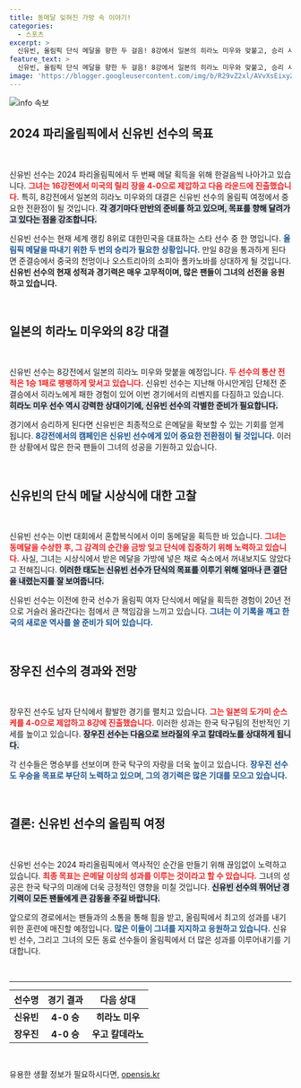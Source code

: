 ```yaml
---
title: 동메달 잊혀진 가방 속 이야기!
categories:
  - 스포츠
excerpt: >
  신유빈, 올림픽 단식 메달을 향한 두 걸음! 8강에서 일본의 히라노 미우와 맞붙고, 승리 시 준결승 진출. 20년 만의 금자탑을 기대해 보자!
feature_text: >
  신유빈, 올림픽 단식 메달을 향한 두 걸음! 8강에서 일본의 히라노 미우와 맞붙고, 승리 시 준결승 진출. 20년 만의 금자탑을 기대해 보자!
image: 'https://blogger.googleusercontent.com/img/b/R29vZ2xl/AVvXsEixyZcFfHzMRdzZMjFBmAUKJYCLCGyLL1o632UiGVXcaFdKo_bkvkuCioo0uUKlGfBVcT3P84aROyZIXSBEx3Aw5nCQ3pTgDom1WDC4m8eifvWiAmWEEVb4x6G_l8C0QH225ldMjyaFvpxGEBGNO37VmDTDMHGhJPq73UglMfDca1-0aw/s1600/blogspot.png'
---
```


<p><img src="https://blogger.googleusercontent.com/img/b/R29vZ2xl/AVvXsEixyZcFfHzMRdzZMjFBmAUKJYCLCGyLL1o632UiGVXcaFdKo_bkvkuCioo0uUKlGfBVcT3P84aROyZIXSBEx3Aw5nCQ3pTgDom1WDC4m8eifvWiAmWEEVb4x6G_l8C0QH225ldMjyaFvpxGEBGNO37VmDTDMHGhJPq73UglMfDca1-0aw/s1600/blogspot.png" alt="info 속보" /></p>

<h2 data-ke-size="size26">2024 파리올림픽에서 신유빈 선수의 목표</h2>

<p data-ke-size="size16">&nbsp;</p>

<p>신유빈 선수는 2024 파리올림픽에서 두 번째 메달 획득을 위해 한걸음씩 나아가고 있습니다. <b><span style="color: #ee2323;">그녀는 16강전에서 미국의 릴리 장을 4-0으로 제압하고 다음 라운드에 진출했습니다.</span></b> 특히, 8강전에서 일본의 히라노 미우와의 대결은 신유빈 선수의 올림픽 여정에서 중요한 전환점이 될 것입니다. <b><span style="background-color: #21538527;">각 경기마다 만반의 준비를 하고 있으며, 목표를 향해 달려가고 있다는 점을 강조합니다.</span></b></p>

<p>신유빈 선수는 현재 세계 랭킹 8위로 대한민국을 대표하는 스타 선수 중 한 명입니다. <b><span style="color: #1a5490;">올림픽 메달을 따내기 위한 두 번의 승리가 필요한 상황입니다.</span></b> 만일 8강을 통과하게 된다면 준결승에서 중국의 천멍이나 오스트리아의 소피아 폴카노바를 상대하게 될 것입니다. <b>신유빈 선수의 현재 성적과 경기력은 매우 고무적이며, 많은 팬들이 그녀의 선전을 응원하고 있습니다.</b></p>

<p data-ke-size="size16">&nbsp;</p>

<h2 data-ke-size="size26">일본의 히라노 미우와의 8강 대결</h2>

<p data-ke-size="size16">&nbsp;</p>

<p>신유빈 선수는 8강전에서 일본의 히라노 미우와 맞붙을 예정입니다. <b><span style="color: #ee2323;">두 선수의 통산 전적은 1승 1패로 팽팽하게 맞서고 있습니다.</span></b> 신유빈 선수는 지난해 아시안게임 단체전 준결승에서 히라노에게 패한 경험이 있어 이번 경기에서의 리벤지를 다짐하고 있습니다. <b><span style="background-color: #21538527;">히라노 미우 선수 역시 강력한 상대이기에, 신유빈 선수의 각별한 준비가 필요합니다.</span></b></p>

<p>경기에서 승리하게 된다면 신유빈은 최종적으로 은메달을 확보할 수 있는 기회를 얻게 됩니다. <b><span style="color: #1a5490;">8강전에서의 캠페인은 신유빈 선수에게 있어 중요한 전환점이 될 것입니다.</span></b> 이러한 상황에서 많은 한국 팬들이 그녀의 성공을 기원하고 있습니다.</p>

<p data-ke-size="size16">&nbsp;</p>

<h2 data-ke-size="size26">신유빈의 단식 메달 시상식에 대한 고찰</h2>

<p data-ke-size="size16">&nbsp;</p>

<p>신유빈 선수는 이번 대회에서 혼합복식에서 이미 동메달을 획득한 바 있습니다. <b><span style="color: #ee2323;">그녀는 동메달을 수상한 후, 그 감격의 순간을 금방 잊고 단식에 집중하기 위해 노력하고 있습니다.</span></b> 사실, 그녀는 시상식에서 받은 메달을 가방에 넣은 채로 숙소에서 꺼내보지도 않았다고 전해집니다. <b><span style="background-color: #21538527;">이러한 태도는 신유빈 선수가 단식의 목표를 이루기 위해 얼마나 큰 결단을 내렸는지를 잘 보여줍니다.</span></b></p>

<p>신유빈 선수는 이전에 한국 선수가 올림픽 여자 단식에서 메달을 획득한 경험이 20년 전으로 거슬러 올라간다는 점에서 큰 책임감을 느끼고 있습니다. <b><span style="color: #1a5490;">그녀는 이 기록을 깨고 한국의 새로운 역사를 쓸 준비가 되어 있습니다.</span></b></p>

<p data-ke-size="size16">&nbsp;</p>

<h2 data-ke-size="size26">장우진 선수의 경과와 전망</h2>

<p data-ke-size="size16">&nbsp;</p>

<p>장우진 선수도 남자 단식에서 활발한 경기를 펼치고 있습니다. <b><span style="color: #ee2323;">그는 일본의 도가미 순스케를 4-0으로 제압하고 8강에 진출했습니다.</span></b> 이러한 성과는 한국 탁구팀의 전반적인 기세를 높이고 있습니다. <b><span style="background-color: #21538527;">장우진 선수는 다음으로 브라질의 우고 칼데라노를 상대하게 됩니다.</span></b></p>

<p>각 선수들은 명승부를 선보이며 한국 탁구의 자랑을 더욱 높이고 있습니다. <b><span style="color: #1a5490;">장우진 선수도 우승을 목표로 부단히 노력하고 있으며, 그의 경기력은 많은 기대를 모으고 있습니다.</span></b></p>

<p data-ke-size="size16">&nbsp;</p>

<h2 data-ke-size="size26">결론: 신유빈 선수의 올림픽 여정</h2>

<p data-ke-size="size16">&nbsp;</p>

<p>신유빈 선수는 2024 파리올림픽에서 역사적인 순간을 만들기 위해 끊임없이 노력하고 있습니다. <b><span style="color: #ee2323;">최종 목표는 은메달 이상의 성과를 이루는 것이라고 할 수 있습니다.</span></b> 그녀의 성공은 한국 탁구의 미래에 더욱 긍정적인 영향을 미칠 것입니다. <b><span style="background-color: #21538527;">신유빈 선수의 뛰어난 경기력이 모든 팬들에게 큰 감동을 주길 바랍니다.</span></b></p>

<p>앞으로의 경로에서는 팬들과의 소통을 통해 힘을 받고, 올림픽에서 최고의 성과를 내기 위한 훈련에 매진할 예정입니다. <b><span style="color: #1a5490;">많은 이들이 그녀를 지지하고 응원하고 있습니다.</span></b> 신유빈 선수, 그리고 그녀의 모든 동료 선수들이 올림픽에서 더 많은 성과를 이루어내기를 기대합니다. </p>

<p data-ke-size="size16">&nbsp;</p>

<hr>

<table style="margin: 0 auto;">
    <thead>
        <tr>
            <th><b>선수명</b></th>
            <th><b>경기 결과</b></th>
            <th><b>다음 상대</b></th>
        </tr>
    </thead>
    <tbody>
        <tr>
            <td style="text-align: center; height: 17px;"><b>신유빈</b></td>
            <td style="text-align: center; height: 17px;"><b>4-0 승</b></td>
            <td style="text-align: center; height: 17px;"><b>히라노 미우</b></td>
        </tr>
        <tr>
            <td style="text-align: center; height: 17px;"><b>장우진</b></td>
            <td style="text-align: center; height: 17px;"><b>4-0 승</b></td>
            <td style="text-align: center; height: 17px;"><b>우고 칼데라노</b></td>
        </tr>
    </tbody>
</table>

<p data-ke-size="size16">&nbsp;</p>
유용한 생활 정보가 필요하시다면, <a href="https://opensis.kr" rel="dofollow">opensis.kr</a>


